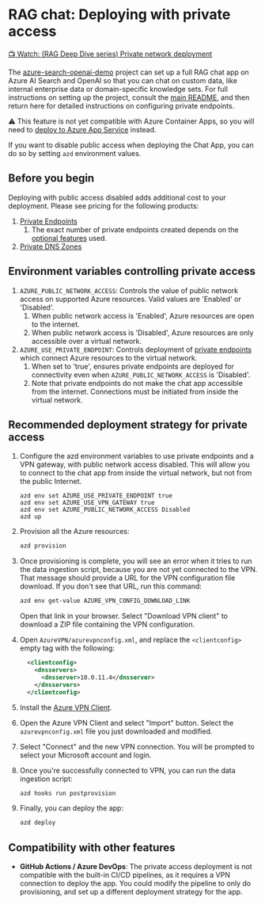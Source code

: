 <!--
---
name: RAG chat with private endpoints
description: Configure access to a chat app so that it's only accessible from private endpoints.
languages:
- python
- typescript
- bicep
- azdeveloper
products:
- azure-openai
- azure-cognitive-search
- azure-app-service
- azure
page_type: sample
urlFragment: azure-search-openai-demo-private-access
---
-->

# RAG chat: Deploying with private access

[📺 Watch: (RAG Deep Dive series) Private network deployment](https://www.youtube.com/watch?v=08wtL1eB15g)

The [azure-search-openai-demo](/) project can set up a full RAG chat app on Azure AI Search and OpenAI so that you can chat on custom data, like internal enterprise data or domain-specific knowledge sets. For full instructions on setting up the project, consult the [main README](/README.md), and then return here for detailed instructions on configuring private endpoints.

⚠️ This feature is not yet compatible with Azure Container Apps, so you will need to [deploy to Azure App Service](./azure_app_service.md) instead.

If you want to disable public access when deploying the Chat App, you can do so by setting `azd` environment values.

## Before you begin

Deploying with public access disabled adds additional cost to your deployment. Please see pricing for the following products:

1. [Private Endpoints](https://azure.microsoft.com/pricing/details/private-link/)
    1. The exact number of private endpoints created depends on the [optional features](./deploy_features.md) used.
1. [Private DNS Zones](https://azure.microsoft.com/pricing/details/dns/)

## Environment variables controlling private access

1. `AZURE_PUBLIC_NETWORK_ACCESS`: Controls the value of public network access on supported Azure resources. Valid values are 'Enabled' or 'Disabled'.
    1. When public network access is 'Enabled', Azure resources are open to the internet.
    1. When public network access is 'Disabled', Azure resources are only accessible over a virtual network.
1. `AZURE_USE_PRIVATE_ENDPOINT`: Controls deployment of [private endpoints](https://learn.microsoft.com/azure/private-link/private-endpoint-overview) which connect Azure resources to the virtual network.
    1. When set to 'true', ensures private endpoints are deployed for connectivity even when `AZURE_PUBLIC_NETWORK_ACCESS` is 'Disabled'.
    1. Note that private endpoints do not make the chat app accessible from the internet. Connections must be initiated from inside the virtual network.

## Recommended deployment strategy for private access

1. Configure the azd environment variables to use private endpoints and a VPN gateway, with public network access disabled. This will allow you to connect to the chat app from inside the virtual network, but not from the public Internet.

    ```shell
    azd env set AZURE_USE_PRIVATE_ENDPOINT true
    azd env set AZURE_USE_VPN_GATEWAY true
    azd env set AZURE_PUBLIC_NETWORK_ACCESS Disabled
    azd up
    ```

2. Provision all the Azure resources:

    ```bash
    azd provision
    ```

3. Once provisioning is complete, you will see an error when it tries to run the data ingestion script, because you are not yet connected to the VPN. That message should provide a URL for the VPN configuration file download. If you don't see that URL, run this command:

    ```bash
    azd env get-value AZURE_VPN_CONFIG_DOWNLOAD_LINK
    ```

    Open that link in your browser. Select "Download VPN client" to download a ZIP file containing the VPN configuration.

4. Open `AzureVPN/azurevpnconfig.xml`, and replace the `<clientconfig>` empty tag with the following:

    ```xml
      <clientconfig>
        <dnsservers>
          <dnsserver>10.0.11.4</dnsserver>
        </dnsservers>
      </clientconfig>
    ```

5. Install the [Azure VPN Client](https://learn.microsoft.com/azure/vpn-gateway/azure-vpn-client-versions).

6. Open the Azure VPN Client and select "Import" button. Select the `azurevpnconfig.xml` file you just downloaded and modified.

7. Select "Connect" and the new VPN connection. You will be prompted to select your Microsoft account and login.

8. Once you're successfully connected to VPN, you can run the data ingestion script:

    ```bash
    azd hooks run postprovision
    ```

9. Finally, you can deploy the app:

    ```bash
    azd deploy
    ```

## Compatibility with other features

* **GitHub Actions / Azure DevOps**: The private access deployment is not compatible with the built-in CI/CD pipelines, as it requires a VPN connection to deploy the app. You could modify the pipeline to only do provisioning, and set up a different deployment strategy for the app.
